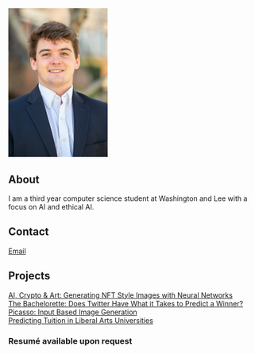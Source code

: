 
<img src="profile.jpeg" alt="Photo" width="200"/>
<link rel="icon" href="https://upload.wikimedia.org/wikipedia/en/a/a8/W%26L_Generals.png">

## About

I am a third year computer science student at Washington and Lee with a focus on AI and ethical AI.

## Contact
[Email](mailto:tuckert23@mail.wlu.edu)

## Projects

[AI, Crypto & Art: Generating NFT Style Images with Neural Networks](https://tuckert23.github.io/ANN-Final-Project)\
[The Bachelorette: Does Twitter Have What it Takes to Predict a Winner?](https://tuckert23.github.io/Big-Data-Final-Project)\
[Picasso: Input Based Image Generation](https://tuckert23.github.io/Picasso)\
[Predicting Tuition in Liberal Arts Universities](https://tuckert23.github.io/final_project)


### Resumé available upon request
